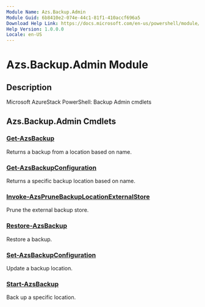 ```yaml
---
Module Name: Azs.Backup.Admin
Module Guid: 6b8410e2-074e-44c1-81f1-410accf696a5
Download Help Link: https://docs.microsoft.com/en-us/powershell/module/azs.backup.admin
Help Version: 1.0.0.0
Locale: en-US
---
```


# Azs.Backup.Admin Module
## Description
Microsoft AzureStack PowerShell: Backup Admin cmdlets

## Azs.Backup.Admin Cmdlets
### [Get-AzsBackup](Get-AzsBackup.md)
Returns a backup from a location based on name.

### [Get-AzsBackupConfiguration](Get-AzsBackupConfiguration.md)
Returns a specific backup location based on name.

### [Invoke-AzsPruneBackupLocationExternalStore](Invoke-AzsPruneBackupLocationExternalStore.md)
Prune the external backup store.

### [Restore-AzsBackup](Restore-AzsBackup.md)
Restore a backup.

### [Set-AzsBackupConfiguration](Set-AzsBackupConfiguration.md)
Update a backup location.

### [Start-AzsBackup](Start-AzsBackup.md)
Back up a specific location.

